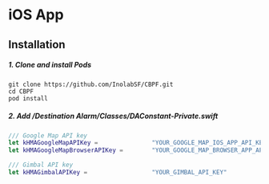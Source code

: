 # iOS App


## Installation

##### 1. Clone and install Pods

```
git clone https://github.com/InolabSF/CBPF.git
cd CBPF
pod install
```

##### 2. Add /Destination Alarm/Classes/DAConstant-Private.swift

```swift
/// Google Map API key
let kHMAGoogleMapAPIKey =               "YOUR_GOOGLE_MAP_IOS_APP_API_KEY"
let kHMAGoogleMapBrowserAPIKey =        "YOUR_GOOGLE_MAP_BROWSER_APP_API_KEY"

/// Gimbal API key
let kHMAGimbalAPIKey =                  "YOUR_GIMBAL_API_KEY"
```
